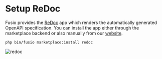 
# Setup ReDoc

Fusio provides the [ReDoc](https://github.com/Redocly/redoc) app which renders the automatically generated
OpenAPI specification. You can install the app either through the marketplace backend or also manually from our
[website](https://www.fusio-project.org/marketplace).

```
php bin/fusio marketplace:install redoc
```

![redoc](/img/use_cases/redoc.png)
